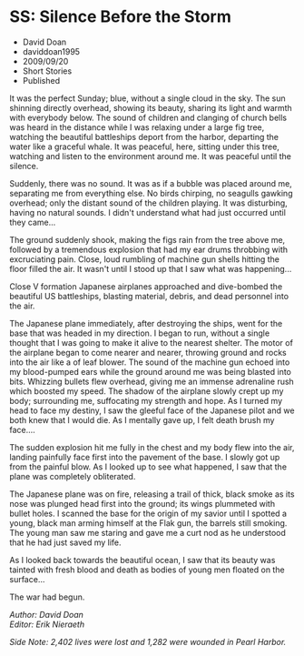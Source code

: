 # SS: Silence Before the Storm
- David Doan
- daviddoan1995
- 2009/09/20
- Short Stories
- Published

It was the perfect Sunday; blue, without a single cloud in the sky. The sun shinning directly overhead, showing its beauty, sharing its light and warmth with everybody below. The sound of children and clanging of church bells was heard in the distance while I was relaxing under a large fig tree, watching the beautiful battleships deport from the harbor, departing the water like a graceful whale. It was peaceful, here, sitting under this tree, watching and listen to the environment around me. It was peaceful until the silence.

Suddenly, there was no sound. It was as if a bubble was placed around me, separating me from everything else. No birds chirping, no seagulls gawking overhead; only the distant sound of the children playing. It was disturbing, having no natural sounds. I didn't understand what had just occurred until they came...

The ground suddenly shook, making the figs rain from the tree above me, followed by a tremendous explosion that had my ear drums throbbing with excruciating pain. Close, loud rumbling of machine gun shells hitting the floor filled the air. It wasn't until I stood up that I saw what was happening...

Close V formation Japanese airplanes approached and dive-bombed the beautiful US battleships, blasting material, debris, and dead personnel into the air.

The Japanese plane immediately, after destroying the ships, went for the base that was headed in my direction. I began to run, without a single thought that I was going to make it alive to the nearest shelter. The motor of the airplane began to come nearer and nearer, throwing ground and rocks into the air like a of leaf blower. The sound of the machine gun echoed into my blood-pumped ears while the ground around me was being blasted into bits. Whizzing bullets flew overhead, giving me an immense adrenaline rush which boosted my speed. 
The shadow of the airplane slowly crept up my body; surrounding me, suffocating my strength and hope. As I turned my head to face my destiny, I saw the gleeful face of the Japanese pilot and we both knew that I would die. As I mentally gave up, I felt death brush my face....

The sudden explosion hit me fully in the chest and my body flew into the air, landing painfully face first into the pavement of the base. I slowly got up from the painful blow. As I looked up to see what happened, I saw that the plane was completely obliterated.

The Japanese plane was on fire, releasing a trail of thick, black smoke as its nose was plunged head first into the ground; its wings plummeted with bullet holes. I scanned the base for the origin of my savior until I spotted a young, black man arming himself at the Flak gun, the barrels still smoking. The young man saw me staring and gave me a curt nod as he understood that he had just saved my life.

As I looked back towards the beautiful ocean, I saw that its beauty was tainted with fresh blood and death as bodies of young men floated on the surface...

The war had begun.

_Author: David Doan_  
_Editor: Erik Nieraeth_

_Side Note: 2,402 lives were lost and 1,282 were wounded in Pearl Harbor._